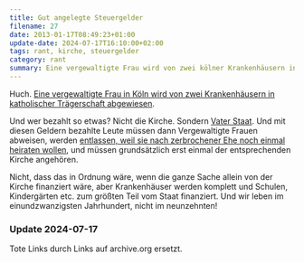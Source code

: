 ```yaml
---
title: Gut angelegte Steuergelder
filename: 27
date: 2013-01-17T08:49:23+01:00
update-date: 2024-07-17T16:10:00+02:00
tags: rant, kirche, steuergelder
category: rant
summary: Eine vergewaltigte Frau wird von zwei kölner Krankenhäusern in katholischer Trägerschaft abgewiesen. Warum ist das eigentlich erlaubt?
---
```


Huch. [Eine vergewaltigte Frau in Köln wird von zwei Krankenhäusern in katholischer Trägerschaft abgewiesen](https://web.archive.org/web/20130227082228/http://www.ksta.de/politik/erzbistum-koeln-kliniken-weisen-vergewaltigte-ab,15187246,21481786.html).

Und wer bezahlt so etwas? Nicht die Kirche. Sondern [Vater Staat](https://web.archive.org/web/20130326014656/http://www.kirchensteuer.de/node/61). Und mit diesen Geldern bezahlte Leute müssen dann Vergewaltigte Frauen abweisen, werden [entlassen, weil sie nach zerbrochener Ehe noch einmal heiraten wollen](https://uhupardo.wordpress.com/2012/11/27/objektiver-tatbestand-ehebruch-wo-kirche-draufsteht-ist-nur-staat-drin/), und müssen grundsätzlich erst einmal der entsprechenden Kirche angehören.

Nicht, dass das in Ordnung wäre, wenn die ganze Sache allein von der Kirche finanziert wäre, aber Krankenhäuser werden komplett und Schulen, Kindergärten etc. zum größten Teil vom Staat finanziert. Und wir leben im einundzwanzigsten Jahrhundert, nicht im neunzehnten!

### Update 2024-07-17

Tote Links durch Links auf archive.org ersetzt.
